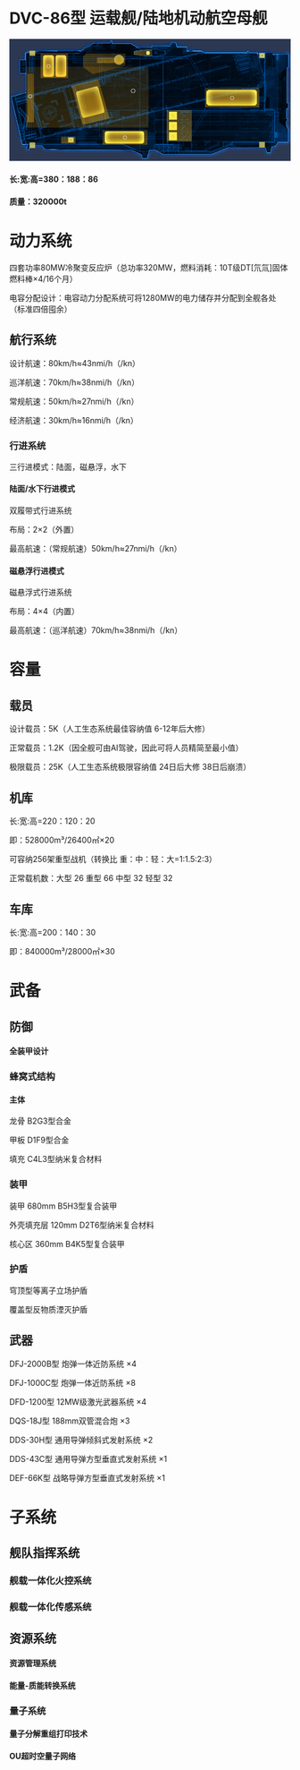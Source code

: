 # DVC-86型 运载舰/陆地机动航空母舰

![](https://github.com/NEANC/OUCDB/blob/master/%E5%8D%95%E4%BD%8D%E8%AE%BE%E5%AE%9A%E9%9B%86/%E6%97%A7%E6%97%B6%E4%BB%A3/%E5%9C%B0%E9%9D%A2/%E5%9B%BE%E5%BA%93/DCV-86%E5%9E%8B%20%E8%BF%90%E8%BD%BD%E8%88%B0.png "DVC-86型运载舰 平面图")

#### 长:宽:高=380：188：86
#### 质量：320000t

# 动力系统
四套功率80MW冷聚变反应炉（总功率320MW，燃料消耗：10T级DT[氘氚]固体燃料棒×4/16个月）

电容分配设计：电容动力分配系统可将1280MW的电力储存并分配到全舰各处（标准四倍囤余）

## 航行系统
设计航速：80km/h≈43nmi/h（/kn）

巡洋航速：70km/h≈38nmi/h（/kn）

常规航速：50km/h≈27nmi/h（/kn）

经济航速：30km/h≈16nmi/h（/kn）

### 行进系统
三行进模式：陆面，磁悬浮，水下

#### 陆面/水下行进模式
双履带式行进系统

布局：2×2（外置）

最高航速：（常规航速）50km/h≈27nmi/h（/kn）

#### 磁悬浮行进模式
磁悬浮式行进系统

布局：4×4（内置）

最高航速：（巡洋航速）70km/h≈38nmi/h（/kn）

# 容量

## 载员
设计载员：5K（人工生态系统最佳容纳值 6-12年后大修）

正常载员：1.2K（因全舰可由AI驾驶，因此可将人员精简至最小值）

极限载员：25K（人工生态系统极限容纳值 24日后大修 38日后崩溃）

## 机库
长:宽:高=220：120：20

即：528000m³/26400㎡×20

可容纳256架重型战机（转换比 重：中：轻：大=1:1.5:2:3）

正常载机数：大型 26 重型 66 中型 32 轻型 32

## 车库
长:宽:高=200：140：30

即：840000m³/28000㎡×30

# 武备

## 防御
#### 全装甲设计
### 蜂窝式结构
#### 主体
龙骨 B2G3型合金

甲板 D1F9型合金

填充 C4L3型纳米复合材料
### 装甲
装甲 680mm B5H3型复合装甲

外壳填充层 120mm D2T6型纳米复合材料

核心区 360mm B4K5型复合装甲
### 护盾
穹顶型等离子立场护盾

覆盖型反物质湮灭护盾

## 武器
DFJ-2000B型 炮弹一体近防系统 ×4

DFJ-1000C型 炮弹一体近防系统 ×8

DFD-1200型 12MW级激光武器系统 ×4

DQS-18J型 188mm双管混合炮 ×3

DDS-30H型 通用导弹倾斜式发射系统 ×2

DDS-43C型 通用导弹方型垂直式发射系统 ×1

DEF-66K型 战略导弹方型垂直式发射系统 ×1

# 子系统
## 舰队指挥系统
### 舰载一体化火控系统
### 舰载一体化传感系统

## 资源系统
#### 资源管理系统
#### 能量-质能转换系统
### 量子系统
#### 量子分解重组打印技术
#### OU超时空量子网络
